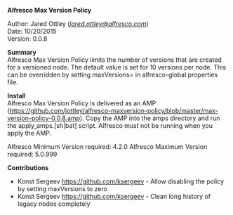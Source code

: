 **Alfresco Max Version Policy**

Author: Jared Ottley (*jared.ottley@alfresco.com*)  
Date: 10/20/2015  
Version: 0.0.8  

**Summary**  
Alfresco Max Version Policy limits the number of versions that are created for a versioned node. The default value is set for 10 versions per node. This can be overridden by setting maxVersions=<value> in alfresco-global.properties file.

**Install**  
Alfresco Max Version Policy is delivered as an AMP (https://github.com/jottley/alfresco-maxversion-policy/blob/master/max-version-policy-0.0.8.amp).  Copy the AMP into the amps directory and run the apply_amps.[sh|bat] script. Alfresco must not be running when you apply the AMP.

Alfresco Minimum Version required: 4.2.0
Alfresco Maximum Version required: 5.0.999  

**Contributions**  
* Konst Sergeev <https://github.com/ksergeev> - Allow disabling the policy by setting maxVersions to zero
* Konst Sergeev <https://github.com/ksergeev> - Clean long history of legacy nodes completely
